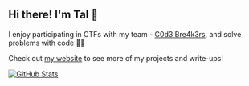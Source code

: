 ## Hi there! I'm Tal 👋 

I enjoy participating in CTFs with my team - [C0d3 Bre4k3rs](https://github.com/C0d3-Bre4k3rs), and solve problems with code 🧑‍💻

Check out [my website](https://talsim.github.io/) to see more of my projects and write-ups!

[![GitHub Stats](https://github-readme-stats.vercel.app/api?username=talsim&show_icons=true&theme=radical&count_private=true&include_all_commits=true&rank_icon=github)](#)
